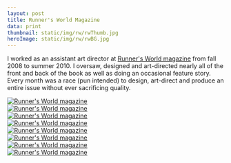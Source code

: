 ```yaml
---
layout: post
title: Runner's World Magazine
data: print
thumbnail: static/img/rw/rwThumb.jpg
heroImage: static/img/rw/rwBG.jpg
---
```


<p>I worked as an assistant art director at <a class="theme-txt-orange" href="http://www.runnersworld.com/">Runner's World magazine</a> from fall 2008 to summer 2010. I oversaw, designed and art-directed nearly all of the front and back of the book as well as doing an occasional feature story. Every month was a race (pun intended) to design, art-direct and produce an entire issue without ever sacrificing quality. </p>

<div class="row">
  <div class="col-lg-6 col-md-6 col-sm-12 col-xs-12">
  <a href="static/img/rw/rw1.jpg"><img alt="Runner's World magazine" src="static/img/rw/rw1.jpg"></a>
  </div>

  <div class="col-lg-6 col-md-6 col-sm-12 col-xs-12">
  <a href="static/img/rw/rw2.jpg"><img alt="Runner's World magazine" src="static/img/rw/rw2.jpg"></a>
  </div>
</div>

<div class="row">
  <div class="col-lg-6 col-md-6 col-sm-12 col-xs-12">
  <a href="static/img/rw/rw3.jpg"><img alt="Runner's World magazine" src="static/img/rw/rw3.jpg"></a>
  </div>

  <div class="col-lg-6 col-md-6 col-sm-12 col-xs-12">
  <a href="static/img/rw/rw4.jpg"><img alt="Runner's World magazine" src="static/img/rw/rw4.jpg"></a>
  </div>
</div>

<div class="row">
  <div class="col-lg-6 col-md-6 col-sm-12 col-xs-12">
  <a href="static/img/rw/rw5.jpg"><img alt="Runner's World magazine" src="static/img/rw/rw5.jpg"></a>
  </div>

  <div class="col-lg-6 col-md-6 col-sm-12 col-xs-12">
  <a href="static/img/rw/rw6.jpg"><img alt="Runner's World magazine" src="static/img/rw/rw6.jpg"></a>
  </div>
</div>

<div class="row">
  <div class="col-lg-6 col-md-6 col-sm-12 col-xs-12">
  <a href="static/img/rw/rw7.jpg"><img alt="Runner's World magazine" src="static/img/rw/rw7.jpg"></a>
  </div>

  <div class="col-lg-6 col-md-6 col-sm-12 col-xs-12">
  <a href="static/img/rw/rw8.jpg"><img alt="Runner's World magazine" src="static/img/rw/rw8.jpg"></a>
  </div>
</div>
